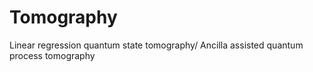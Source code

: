 # Tomography

Linear regression quantum state tomography/ Ancilla assisted quantum process tomography
